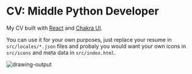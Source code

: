 # CV: Middle Python Developer

My CV built with [React](https://github.com/facebook/react) and [Chakra UI](https://github.com/chakra-ui/chakra-ui).

You can use it for your own purposes, just replace your resume in `src/locales/*.json` files and probaly you would want your own icons in `src/icons` and meta data in `src/index.html`.


![drawing-output](https://user-images.githubusercontent.com/20641837/183622938-8fa9de02-2064-4b25-bdad-c79e4da98bca.png)
